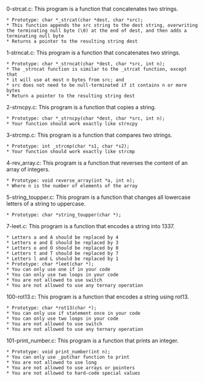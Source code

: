 0-strcat.c: This program is a function that concatenates two strings.

	* Prototype: char *_strcat(char *dest, char *src);
	* This function appends the src string to the dest string, overwriting the terminating null byte (\0) at the end of dest, and then adds a terminating null byte
	* Returns a pointer to the resulting string dest

1-strncat.c: This program is a function that concatenates two strings.

	* Prototype: char *_strncat(char *dest, char *src, int n);
	* The _strncat function is similar to the _strcat function, except that
	* it will use at most n bytes from src; and
	* src does not need to be null-terminated if it contains n or more bytes
	* Return a pointer to the resulting string dest

2-strncpy.c: This program is a function that copies a string.

	* Prototype: char *_strncpy(char *dest, char *src, int n);
	* Your function should work exactly like strncpy

3-strcmp.c: This program is a function that compares two strings.

	* Prototype: int _strcmp(char *s1, char *s2);
	* Your function should work exactly like strcmp

4-rev_array.c: This program is a function that reverses the content of an array of integers.

	* Prototype: void reverse_array(int *a, int n);
	* Where n is the number of elements of the array

5-string_toupper.c: This program is a function that changes all lowercase letters of a string to uppercase.

	* Prototype: char *string_toupper(char *);

7-leet.c: This program is a function that encodes a string into 1337.

	* Letters a and A should be replaced by 4
	* Letters e and E should be replaced by 3
	* Letters o and O should be replaced by 0
	* Letters t and T should be replaced by 7
	* Letters l and L should be replaced by 1
	* Prototype: char *leet(char *);
	* You can only use one if in your code
	* You can only use two loops in your code
	* You are not allowed to use switch
	* You are not allowed to use any ternary operation

100-rot13.c: This program is a function that encodes a string using rot13.

	* Prototype: char *rot13(char *);
	* You can only use if statement once in your code
	* You can only use two loops in your code
	* You are not allowed to use switch
	* You are not allowed to use any ternary operation

101-print_number.c: This program is a function that prints an integer.

	* Prototype: void print_number(int n);
	* You can only use _putchar function to print
	* You are not allowed to use long
	* You are not allowed to use arrays or pointers
	* You are not allowed to hard-code special values
